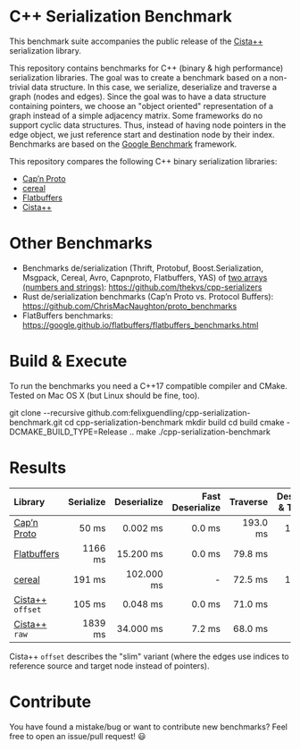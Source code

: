 # C++ Serialization Benchmark

This benchmark suite accompanies the public release of the [Cista++](https://cista.rocks/) serialization library.

This repository contains benchmarks for C++ (binary & high performance) serialization libraries.
The goal was to create a benchmark based on a non-trivial data structure.
In this case, we serialize, deserialize and traverse a graph (nodes and edges).
Since the goal was to have a data structure containing pointers, we choose an "object oriented" representation of a graph instead of a simple adjacency matrix.
Some frameworks do no support cyclic data structures. Thus, instead of having node pointers in the edge object, we just reference start and destination node by their index.
Benchmarks are based on the [Google Benchmark](https://github.com/google/benchmark) framework.

This repository compares the following C++ binary serialization libraries:

  - [Cap’n Proto](https://capnproto.org/capnp-tool.html)
  - [cereal](https://uscilab.github.io/cereal/index.html)
  - [Flatbuffers](https://google.github.io/flatbuffers/)
  - [Cista++](https://cista.rocks/)


# Other Benchmarks

  - Benchmarks de/serialization (Thrift, Protobuf, Boost.Serialization, Msgpack, Cereal, Avro, Capnproto, Flatbuffers, YAS) of [two arrays (numbers and strings)](https://github.com/thekvs/cpp-serializers/blob/master/test.fbs): https://github.com/thekvs/cpp-serializers
  - Rust de/serialization benchmarks (Cap’n Proto vs. Protocol Buffers): https://github.com/ChrisMacNaughton/proto_benchmarks
  - FlatBuffers benchmarks: https://google.github.io/flatbuffers/flatbuffers_benchmarks.html


# Build & Execute

To run the benchmarks you need a C++17 compatible compiler and CMake. Tested on Mac OS X (but Linux should be fine, too).

   git clone --recursive github.com:felixguendling/cpp-serialization-benchmark.git
   cd cpp-serialization-benchmark
   mkdir build
   cd build
   cmake -DCMAKE_BUILD_TYPE=Release ..
   make
   ./cpp-serialization-benchmark


# Results

| Library                                                 | Serialize    | Deserialize   | Fast Deserialize | Traverse      | Deserialize & Traverse | Data Size  |
| :---                                                    |         ---: |          ---: |             ---: |          ---: |                   ---: |       ---: |
| [Cap’n Proto](https://capnproto.org/capnp-tool.html)    |        50 ms |      0.002 ms |           0.0 ms |      193.0 ms |               193.0 ms |     3.3M |
| [Flatbuffers](https://google.github.io/flatbuffers/)    |      1166 ms |     15.200 ms |           0.0 ms |       79.8 ms |                80.3 ms |    32.5M |
| [cereal](https://uscilab.github.io/cereal/index.html)   |       191 ms |    102.000 ms |                - |       72.5 ms |               177.0 ms |    78.0M |
| [Cista++](https://cista.rocks/) `offset`                |       105 ms |      0.048 ms |           0.0 ms |       71.0 ms |                70.7 ms |    13.1M |
| [Cista++](https://cista.rocks/) `raw`                   |      1839 ms |     34.000 ms |           7.2 ms |       68.0 ms |                75.6 ms |    13.1M |

Cista++ `offset` describes the "slim" variant (where the edges use indices to reference source and target node instead of pointers).

# Contribute

You have found a mistake/bug or want to contribute new benchmarks? Feel free to open an issue/pull request! :smiley:
